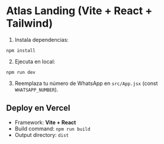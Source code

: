 
# Atlas Landing (Vite + React + Tailwind)

1) Instala dependencias:
```
npm install
```
2) Ejecuta en local:
```
npm run dev
```
3) Reemplaza tu número de WhatsApp en `src/App.jsx` (const `WHATSAPP_NUMBER`).

## Deploy en Vercel
- Framework: **Vite + React**
- Build command: `npm run build`
- Output directory: `dist`
